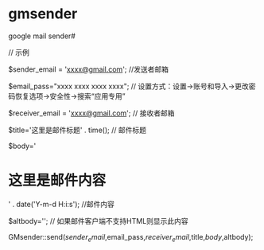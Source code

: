 # gmsender
google mail sender#

// 示例

$sender_email = 'xxxx@gmail.com';     //发送者邮箱

$email_pass="xxxx xxxx xxxx xxxx";          // 设置方式：设置->账号和导入->更改密码恢复选项->安全性->搜索“应用专用”

$receiver_email = 'xxxx@gmail.com';    // 接收者邮箱

$title='这里是邮件标题' . time();                  // 邮件标题

$body='<h1>这里是邮件内容</h1>' . date('Y-m-d H:i:s'); //邮件内容

$altbody='';    // 如果邮件客户端不支持HTML则显示此内容

GMsender::send($sender_email,$email_pass,$receiver_email,$title,$body,$altbody);

